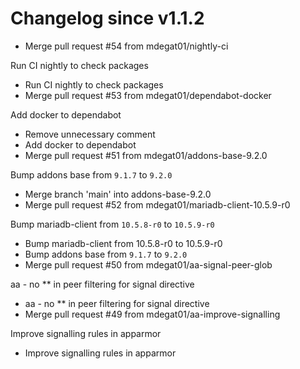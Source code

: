# Changelog since v1.1.2
- Merge pull request #54 from mdegat01/nightly-ci

Run CI nightly to check packages 
- Run CI nightly to check packages 
- Merge pull request #53 from mdegat01/dependabot-docker

Add docker to dependabot 
- Remove unnecessary comment 
- Add docker to dependabot 
- Merge pull request #51 from mdegat01/addons-base-9.2.0

Bump addons base from `9.1.7` to `9.2.0` 
- Merge branch 'main' into addons-base-9.2.0 
- Merge pull request #52 from mdegat01/mariadb-client-10.5.9-r0

Bump mariadb-client from `10.5.8-r0` to `10.5.9-r0` 
- Bump mariadb-client from 10.5.8-r0 to 10.5.9-r0 
- Bump addons base from `9.1.7` to `9.2.0` 
- Merge pull request #50 from mdegat01/aa-signal-peer-glob

aa - no ** in peer filtering for signal directive 
- aa - no ** in peer filtering for signal directive 
- Merge pull request #49 from mdegat01/aa-improve-signalling

Improve signalling rules in apparmor 
- Improve signalling rules in apparmor 
